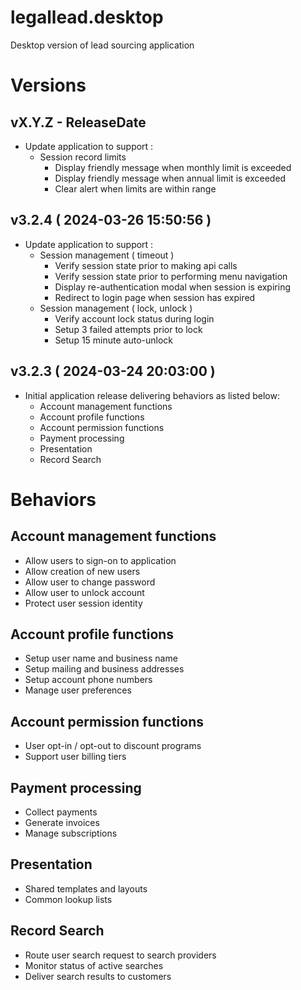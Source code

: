 # legallead.desktop   
Desktop version of lead sourcing application   

# Versions  
## vX.Y.Z - ReleaseDate
 - Update application to support :
     - Session record limits
        - Display friendly message when monthly limit is exceeded   
        - Display friendly message when annual limit is exceeded   
        - Clear alert when limits are within range   

## v3.2.4 ( 2024-03-26 15:50:56 )
 - Update application to support :
     - Session management ( timeout )   
        - Verify session state prior to making api calls   
        - Verify session state prior to performing menu navigation   
        - Display re-authentication modal when session is expiring   
        - Redirect to login page when session has expired   
     - Session management ( lock, unlock )   
        - Verify account lock status during login    
        - Setup 3 failed attempts prior to lock   
        - Setup 15 minute auto-unlock   

## v3.2.3 ( 2024-03-24 20:03:00 )
 - Initial application release delivering behaviors as listed below:
     - Account management functions
     - Account profile functions
     - Account permission functions
     - Payment processing
     - Presentation
     - Record Search

# Behaviors 

## Account management functions
 - Allow users to sign-on to application
 - Allow creation of new users
 - Allow user to change password
 - Allow user to unlock account
 - Protect user session identity

## Account profile functions
 - Setup user name and business name
 - Setup mailing and business addresses
 - Setup account phone numbers
 - Manage user preferences

## Account permission functions
 - User opt-in / opt-out to discount programs
 - Support user billing tiers
 
## Payment processing
 - Collect payments
 - Generate invoices
 - Manage subscriptions

## Presentation
 - Shared templates and layouts
 - Common lookup lists
 
## Record Search
 - Route user search request to search providers
 - Monitor status of active searches
 - Deliver search results to customers